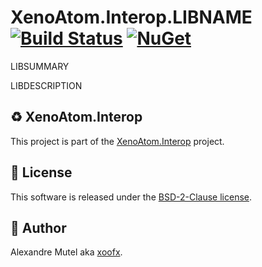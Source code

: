 # XenoAtom.Interop.LIBNAME [![Build Status](https://github.com/XenoAtom/XenoAtom.Interop/actions/workflows/ci_build_LIBNAME.yml/badge.svg)](https://github.com/XenoAtom/XenoAtom.Interop/actions/workflows/ci_build_LIBNAME.yml) [![NuGet](https://img.shields.io/nuget/v/XenoAtom.Interop.LIBNAME.svg)](https://www.nuget.org/packages/XenoAtom.Interop.LIBNAME/)

LIBSUMMARY

LIBDESCRIPTION

## ♻️ XenoAtom.Interop

This project is part of the [XenoAtom.Interop](https://github.com/XenoAtom/XenoAtom.Interop) project.

## 🪪 License

This software is released under the [BSD-2-Clause license](https://opensource.org/licenses/BSD-2-Clause). 

## 🤗 Author

Alexandre Mutel aka [xoofx](https://xoofx.github.io).
